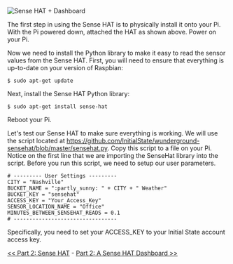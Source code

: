 ![Sense HAT + Dashboard](https://github.com/InitialState/wunderground-sensehat/wiki/img/sensehat_install.png)

The first step in using the Sense HAT is to physically install it onto your Pi. With the Pi powered down, attached the HAT as shown above.  Power on your Pi. 

Now we need to install the Python library to make it easy to read the sensor values from the Sense HAT. First, you will need to ensure that everything is up-to-date on your version of Raspbian:

```
$ sudo apt-get update
```

Next, install the Sense HAT Python library:

```
$ sudo apt-get install sense-hat
```

Reboot your Pi.

Let's test our Sense HAT to make sure everything is working. We will use the script located at https://github.com/InitialState/wunderground-sensehat/blob/master/sensehat.py. Copy this script to a file on your Pi. Notice on the first line that we are importing the SenseHat library into the script. Before you run this script, we need to setup our user parameters. 

```
# --------- User Settings ---------
CITY = "Nashville"
BUCKET_NAME = ":partly_sunny: " + CITY + " Weather"
BUCKET_KEY = "sensehat"
ACCESS_KEY = "Your_Access_Key"
SENSOR_LOCATION_NAME = "Office"
MINUTES_BETWEEN_SENSEHAT_READS = 0.1
# ---------------------------------
```

Specifically, you need to set your ACCESS_KEY to your Initial State account access key. 

[<< Part 2: Sense HAT](Part-2.-Sense-HAT) - [Part 2: A Sense HAT Dashboard >>](Part-2.-A-Sense-HAT-Dashboard)